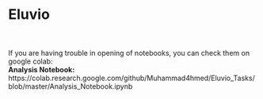 <h1>Eluvio</h1>
<br><br>
If you are having trouble in opening of notebooks, you can check them on google colab: <br>
<b>Analysis Notebook:</b> https://colab.research.google.com/github/Muhammad4hmed/Eluvio_Tasks/blob/master/Analysis_Notebook.ipynb
